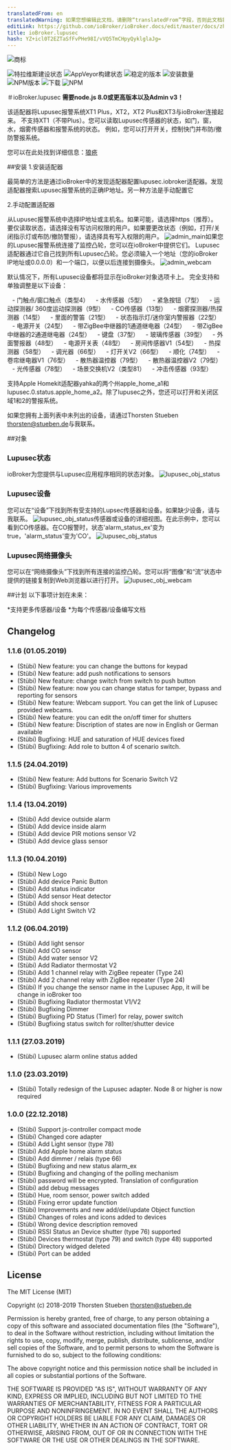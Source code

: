 ```yaml
---
translatedFrom: en
translatedWarning: 如果您想编辑此文档，请删除“translatedFrom”字段，否则此文档将再次自动翻译
editLink: https://github.com/ioBroker/ioBroker.docs/edit/master/docs/zh-cn/adapterref/iobroker.lupusec/README.md
title: ioBroker.lupusec
hash: YZ+icl0T2EZTaSfFvPHe98I/vVQ5TmCHpyQyklglaJg=
---
```

![商标](../../../en/adapterref/iobroker.lupusec/admin/lupusec.png)

![特拉维斯建设状态](https://travis-ci.org/schmupu/ioBroker.lupusec.svg?branch=master)
![AppVeyor构建状态](https://ci.appveyor.com/api/projects/status/github/schmupu/ioBroker.lupusec?branch=master&svg=true)
![稳定的版本](http://iobroker.live/badges/lupusec-stable.svg)
![安装数量](http://iobroker.live/badges/lupusec-installed.svg)
![NPM版本](http://img.shields.io/npm/v/iobroker.lupusec.svg)
![下载](https://img.shields.io/npm/dm/iobroker.lupusec.svg)
![NPM](https://nodei.co/npm/iobroker.lupusec.png?downloads=true)

＃ioBroker.lupusec
**需要node.js 8.0或更高版本以及Admin v3！**

该适配器将Lupusec报警系统XT1 Plus，XT2，XT2 Plus和XT3与ioBroker连接起来。
不支持XT1（不带Plus）。您可以读取Lupusec传感器的状态，如门，窗，水，烟雾传感器和报警系统的状态。
例如，您可以打开开关，控制快门并布防/撤防警报系统。

您可以在此处找到详细信息：[狼疮](https://www.lupus-electronics.de/en)

##安装
1.安装适配器

最简单的方法是通过ioBroker中的发现适配器配置lupusec.iobroker适配器。发现适配器搜索Lupusec报警系统的正确IP地址。另一种方法是手动配置它

2.手动配置适配器

从Lupusec报警系统中选择IP地址或主机名。如果可能，请选择https（推荐）。
要仅读取状态，请选择没有写访问权限的用户。如果要更改状态（例如，打开/关闭指示灯或布防/撤防警报），请选择具有写入权限的用户。
![admin_main](../../../en/adapterref/iobroker.lupusec/docs/en/img/lupusec_admin.png)如果您的Lupusec报警系统连接了监控凸轮，您可以在ioBroker中提供它们。 Lupusec适配器通过它自己找到所有Lupusec凸轮。您必须输入一个地址（您的ioBroker IP地址或0.0.0.0）和一个端口，以便以后连接到摄像头。
![admin_webcam](../../../en/adapterref/iobroker.lupusec/docs/en/img/lupusec_admin_webcam.png)

默认情况下，所有Lupusec设备都将显示在ioBroker对象选项卡上。
完全支持和单独调整是以下设备：

   - 门触点/窗口触点（类型4）
   - 水传感器（5型）
   - 紧急按钮（7型）
   - 运动探测器/ 360度运动探测器（9型）
   -  CO传感器（13型）
   - 烟雾探测器/热探测器（14型）
   - 里面的警笛（21型）
   - 状态指示灯/迷你室内警报器（22型）
   - 电源开关（24型）
   - 带ZigBee中继器的1通道继电器（24型）
   - 带ZigBee中继器的2通道继电器（24型）
   - 键盘（37型）
   - 玻璃传感器（39型）
   - 外面警报器（48型）
   - 电源开关表（48型）
   - 房间传感器V1（54型）
   - 热探测器（58型）
   - 调光器（66型）
   - 灯开关V2（66型）
   - 顺化（74型）
   - 卷帘继电器V1（76型）
   - 散热器温控器（79型）
   - 散热器温控器V2（79型）
   - 光传感器（78型）
   - 场景交换机V2（类型81）
   - 冲击传感器（93型）

支持Apple Homekit适配器yahka的两个州apple_home_a1和lupusec.0.status.apple_home_a2。除了lupusec之外，您还可以打开和关闭区域1和2的警报系统。

如果您拥有上面列表中未列出的设备，请通过Thorsten Stueben <thorsten@stueben.de>与我联系。

##对象
### Lupusec状态
ioBroker为您提供与Lupusec应用程序相同的状态对象。
![lupusec_obj_status](../../../en/adapterref/iobroker.lupusec/docs/en/img/lupusec_obj_status.png)

### Lupusec设备
您可以在“设备”下找到所有受支持的Lupsec传感器和设备。如果缺少设备，请与我联系。
![lupusec_obj_status](../../../en/adapterref/iobroker.lupusec/docs/en/img/lupusec_obj_devices.png)传感器或设备的详细视图。在此示例中，您可以看到CO传感器。在CO报警时，状态'alarm_status_ex'变为true，'alarm_status'变为'CO'。
![lupusec_obj_status](../../../en/adapterref/iobroker.lupusec/docs/en/img/lupusec_obj_devices_type09.png)

### Lupusec网络摄像头
您可以在“网络摄像头”下找到所有连接的监控凸轮。您可以将“图像”和“流”状态中提供的链接复制到Web浏览器以进行打开。
![lupusec_obj_webcam](../../../en/adapterref/iobroker.lupusec/docs/en/img/lupusec_obj_webcam.png)

##计划
以下事项计划在未来：

*支持更多传感器/设备
*为每个传感器/设备编写文档

## Changelog

### 1.1.6 (01.05.2019)
* (Stübi) New feature: you can change the buttons for keypad
* (Stübi) New feature: add push notifications to sensors
* (Stübi) New feature: change switch from switch to push button 
* (Stübi) New feature: now you can change status for tamper, bypass and reporting for sensors
* (Stübi) New feature: Webcam support. You can get the link of Lupusec provided webcams.
* (Stübi) New feature: you can edit the on/off timer for shutters 
* (Stübi) New feature: Discription of states are now in English or German available
* (Stübi) Bugfixing: HUE and saturation of HUE devices fixed 
* (Stübi) Bugfixing: Add role to button 4 of scenario switch.  

### 1.1.5 (24.04.2019)
* (Stübi) New feature: Add buttons for Scenario Switch V2
* (Stübi) Bugfixing: Various improvements

### 1.1.4 (13.04.2019)
* (Stübi) Add device outside alarm
* (Stübi) Add device inside alarm
* (Stübi) Add device PIR motions sensor V2
* (Stübi) Add device glass sensor

### 1.1.3 (10.04.2019)
* (Stübi) New Logo
* (Stübi) Add device Panic Button
* (Stübi) Add status indicator 
* (Stübi) Add sensor Heat detector
* (Stübi) Add shock sensor 
* (Stübi) Add Light Switch V2
 
### 1.1.2 (06.04.2019)
* (Stübi) Add light sensor 
* (Stübi) Add CO sensor
* (Stübi) Add water sensor V2
* (Stübi) Add Radiator thermostat V2
* (Stübi) Add 1 channel relay with ZigBee repeater (Type 24)
* (Stübi) Add 2 channel relay with ZigBee repeater (Type 24)
* (Stübi) If you change the sensor name in the Lupusec App, it will be change in ioBroker too 
* (Stübi) Bugfixing Radiator thermostat V1/V2
* (Stübi) Bugfixing Dimmer
* (Stübi) Bugfixing PD Status (Timer) for relay, power switch
* (Stübi) Bugfixing status switch for rollter/shutter device

### 1.1.1 (27.03.2019)
* (Stübi) Lupusec alarm online status added

### 1.1.0 (23.03.2019)
* (Stübi) Totally redesign of the Lupusec adapter. Node 8 or higher is now required

### 1.0.0 (22.12.2018)
* (Stübi) Support js-controller compact mode
* (Stübi) Changed core adapter
* (Stübi) Add Light sensor (type 78)
* (Stübi) Add Apple home alarm status
* (Stübi) Add dimmer / relais (type 66)
* (Stübi) Bugfixing and new status alarm_ex
* (Stübi) Bugfixing and changing of the polling mechanism
* (Stübi) password will be encrypted. Translation of configuration
* (Stübi) add debug messages
* (Stübi) Hue, room sensor, power switch added
* (Stübi) Fixing error update function
* (Stübi) Improvements and new add/del/update Object function
* (Stübi) Changes of roles and icons added to devices
* (Stübi) Wrong device description removed
* (Stübi) RSSI Status an Device shutter (type 76) supported
* (Stübi) Devices thermostat (type 79) and switch (type 48) supported
* (Stübi) Directory widged deleted
* (Stübi) Port can be added

## License
The MIT License (MIT)

Copyright (c) 2018-2019 Thorsten Stueben <thorsten@stueben.de>

Permission is hereby granted, free of charge, to any person obtaining a copy
of this software and associated documentation files (the "Software"), to deal
in the Software without restriction, including without limitation the rights
to use, copy, modify, merge, publish, distribute, sublicense, and/or sell
copies of the Software, and to permit persons to whom the Software is
furnished to do so, subject to the following conditions:

The above copyright notice and this permission notice shall be included in
all copies or substantial portions of the Software.

THE SOFTWARE IS PROVIDED "AS IS", WITHOUT WARRANTY OF ANY KIND, EXPRESS OR
IMPLIED, INCLUDING BUT NOT LIMITED TO THE WARRANTIES OF MERCHANTABILITY,
FITNESS FOR A PARTICULAR PURPOSE AND NONINFRINGEMENT. IN NO EVENT SHALL THE
AUTHORS OR COPYRIGHT HOLDERS BE LIABLE FOR ANY CLAIM, DAMAGES OR OTHER
LIABILITY, WHETHER IN AN ACTION OF CONTRACT, TORT OR OTHERWISE, ARISING FROM,
OUT OF OR IN CONNECTION WITH THE SOFTWARE OR THE USE OR OTHER DEALINGS IN
THE SOFTWARE.